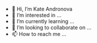 - 👋 Hi, I’m Kate Andronova
- 👀 I’m interested in ...
- 🌱 I’m currently learning ...
- 💞️ I’m looking to collaborate on ...
- 📫 How to reach me ...

<!---
KATYANDR/KATYANDR is a ✨ special ✨ repository because its `README.md` (this file) appears on your GitHub profile.
You can click the Preview link to take a look at your changes.
--->
